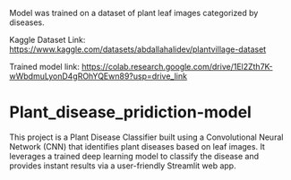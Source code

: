 Model was trained on a dataset of plant leaf images categorized by diseases.

Kaggle Dataset Link: https://www.kaggle.com/datasets/abdallahalidev/plantvillage-dataset

Trained model link: https://colab.research.google.com/drive/1El2Zth7K-wWbdmuLyonD4gROhYQEwn89?usp=drive_link

# Plant_disease_pridiction-model
This project is a Plant Disease Classifier built using a Convolutional Neural Network (CNN) that identifies plant diseases based on leaf images. It leverages a trained deep learning model to classify the disease and provides instant results via a user-friendly Streamlit web app.
